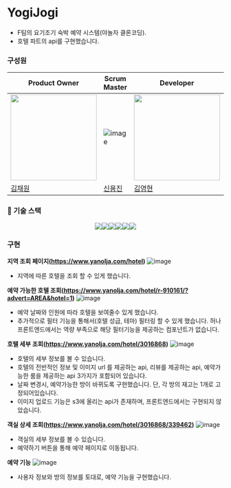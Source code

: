 # YogiJogi

- F팀의 요기조기 숙박 예약 시스템(야놀자 클론코딩).
- 호텔 파트의 api를 구현했습니다.

### 구성원
Product Owner | Scrum Master | Developer | Mentor
--------------|-------------|-----------|---------
|<img src="https://avatars.githubusercontent.com/u/46310555?v=4" width="200" height="200">|![image](https://user-images.githubusercontent.com/60607880/140602752-b45da4be-3b54-46fe-a75e-9fdcd4a96ecc.png)|<img src="https://avatars.githubusercontent.com/u/56511173?v=4" width="200" height="200">|<img src="https://avatars.githubusercontent.com/u/14347593?v=4" width="200" height="200">   
[김채원](https://github.com/Chaeonida) | [신용진](https://github.com/sirin0762) | [김영현](https://github.com/eden6187) | [F](https://github.com/lleellee0)

### 🔧 기술 스택
<div style="display:flex; justify-content:center; width:100%;">
  <img src="https://img.shields.io/badge/Java-007396?style=for-the-badge&logo=java&logoColor=white">
  <img src="https://img.shields.io/badge/Gradle-02303A?style=for-the-badge&logo=gradle&logoColor=white">
  <img src="https://img.shields.io/badge/SpringBoot-6DB33F?style=for-the-badge&logo=SpringBoot&logoColor=white">
  <img src="https://img.shields.io/badge/JPA-FF0000?style=for-the-badge&logoColor=white">
  <img src="https://img.shields.io/badge/MySQL-4479A1?style=for-the-badge&logo=MySQL&logoColor=white">
  <img src="https://img.shields.io/badge/JUnit-25A162?style=for-the-badge&logo=JUnit5&logoColor=white">
</div>




### 구현

**지역 조회 페이지(https://www.yanolja.com/hotel)**
![image](https://user-images.githubusercontent.com/60607880/140602845-4341a8c5-77e8-4825-9d9e-f49336b313f5.png)

- 지역에 따른 호텔을 조회 할 수 있게 했습니다.


**예약 가능한 호텔 조회(https://www.yanolja.com/hotel/r-910161/?advert=AREA&hotel=1)**
![image](https://user-images.githubusercontent.com/60607880/140602867-3721271a-bc8b-47ee-898f-1f2d9b1ee884.png)

- 예약 날짜와 인원에 따라 호텔을 보여줄수 있게 했습니다.
- 추가적으로 필터 기능을 통해서(호텔 성급, 테마) 필터링 할 수 있게 했습니다. 허나 프론트엔드에서는 역량 부족으로 해당 필터기능을 제공하는 컴포넌트가 없습니다.

**호텔 세부 조회(https://www.yanolja.com/hotel/3016868)**
![image](https://user-images.githubusercontent.com/60607880/140602942-b4dac40b-433c-4459-877e-b3a840d924f3.png)

- 호텔의 세부 정보를 볼 수 있습니다.
- 호텔의 전반적인 정보 및 이미지 url 를 제공하는 api, 리뷰를 제공하는 api, 예약가능한 룸을 제공하는 api 3가지가 포함되어 있습니다.
- 날짜 변경시, 예약가능한 방이 바뀌도록 구현했습니다. 단, 각 방의 재고는 1개로 고정되어있습니다.
- 이미지 업로드 기능은 s3에 올리는 api가 존재하며, 프론트엔드에서는 구현되지 않았습니다.


**객실 상세 조회(https://www.yanolja.com/hotel/3016868/339462)**
![image](https://user-images.githubusercontent.com/60607880/140602970-b998ab70-b591-43d3-82ed-447e96a20ccc.png)

- 객실의 세부 정보를 볼 수 있습니다.
- 예약하기 버튼을 통해 예약 페이지로 이동됩니다.

**예약 기능**
![image](https://user-images.githubusercontent.com/60607880/140602985-b2dfb47c-1d2f-4b39-bf4a-f79f3916201b.png)

- 사용자 정보와 방의 정보를 토대로, 예약 기능을 구현했습니다.





